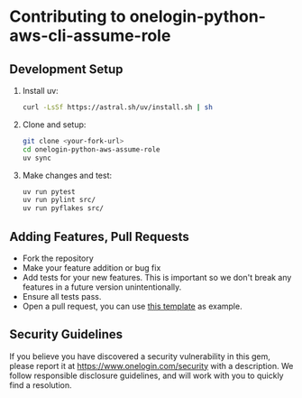 # Contributing to onelogin-python-aws-cli-assume-role

## Development Setup

1. Install uv:
   ```bash
   curl -LsSf https://astral.sh/uv/install.sh | sh
   ```

2. Clone and setup:
   ```bash
   git clone <your-fork-url>
   cd onelogin-python-aws-assume-role
   uv sync
   ```

3. Make changes and test:
   ```bash
   uv run pytest
   uv run pylint src/
   uv run pyflakes src/
   ```

## Adding Features, Pull Requests
* Fork the repository
* Make your feature addition or bug fix
* Add tests for your new features. This is important so we don't break any features in a future version unintentionally.
* Ensure all tests pass.
* Open a pull request, you can use [this template](https://gist.github.com/Lordnibbler/11002759) as example.

## Security Guidelines

If you believe you have discovered a security vulnerability in this gem, please report it at https://www.onelogin.com/security with a description. We follow responsible disclosure guidelines, and will work with you to quickly find a resolution.
